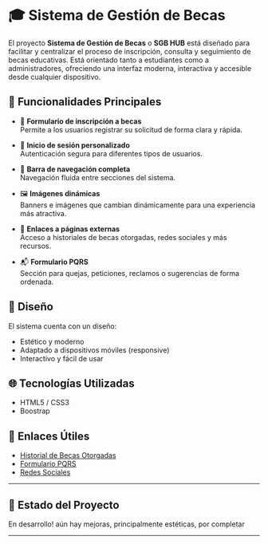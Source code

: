 # 🎓 Sistema de Gestión de Becas

El proyecto **Sistema de Gestión de Becas**  o **SGB HUB** está diseñado para facilitar y centralizar el proceso de inscripción, consulta y seguimiento de becas educativas. Está orientado tanto a estudiantes como a administradores, ofreciendo una interfaz moderna, interactiva y accesible desde cualquier dispositivo.

## 🚀 Funcionalidades Principales

- 📝 **Formulario de inscripción a becas**  
  Permite a los usuarios registrar su solicitud de forma clara y rápida.

- 🔐 **Inicio de sesión personalizado**  
  Autenticación segura para diferentes tipos de usuarios.

- 🧭 **Barra de navegación completa**  
  Navegación fluida entre secciones del sistema.

- 🖼️ **Imágenes dinámicas**  
  Banners e imágenes que cambian dinámicamente para una experiencia más atractiva.

- 🔗 **Enlaces a páginas externas**  
  Acceso a historiales de becas otorgadas, redes sociales y más recursos.

- 📬 **Formulario PQRS**  
  Sección para quejas, peticiones, reclamos o sugerencias de forma ordenada.

## 🎨 Diseño

El sistema cuenta con un diseño:
- Estético y moderno
- Adaptado a dispositivos móviles (responsive)
- Interactivo y fácil de usar

## 🌐 Tecnologías Utilizadas

- HTML5 / CSS3
- Boostrap


## 📎 Enlaces Útiles

- [Historial de Becas Otorgadas](#)
- [Formulario PQRS](#)
- [Redes Sociales](#)

---

## 📌 Estado del Proyecto

En desarrollo! aún hay mejoras, principalmente estéticas, por completar

---

